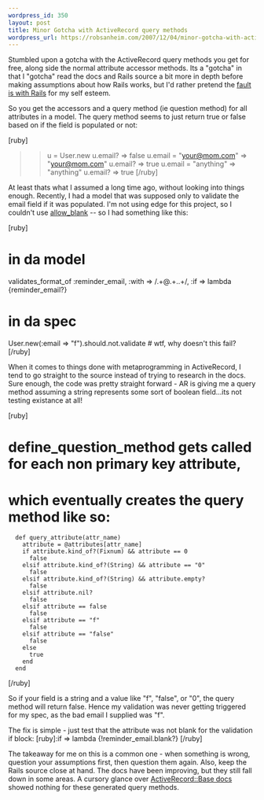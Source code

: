 ```yaml
--- 
wordpress_id: 350
layout: post
title: Minor Gotcha with ActiveRecord query methods
wordpress_url: https://robsanheim.com/2007/12/04/minor-gotcha-with-activerecord-query-methods/
---
```

Stumbled upon a gotcha with the ActiveRecord query methods you get for free, along side the normal attribute accessor methods.  Its a "gotcha" in that I "gotcha" read the docs and Rails source a bit more in depth before making assumptions about how Rails works, but I'd rather pretend the <a href="https://www.koziarski.net/archives/2007/12/1/they">fault is with Rails</a> for my self esteem.

So you get the accessors and a query method (ie question method) for all attributes in a model.  The query method seems to just return true or false based on if the field is populated or not:

[ruby]
>> u = User.new
>> u.email?
=> false
>> u.email = "your@mom.com"
=> "your@mom.com"
>> u.email?
=> true
>> u.email = "anything"
=> "anything"
>> u.email?
=> true
[/ruby]

At least thats what I assumed a long time ago, without looking into things enough.  Recently, I had a model that was supposed only to validate the email field if it was populated.  I'm not using edge for this project, so I couldn't use <a href="https://dev.rubyonrails.org/ticket/7383">allow_blank</a> -- so I had something like this:

[ruby]
# in da model
  validates_format_of     :reminder_email,
                          :with => /.+@.+\..+/,
                          :if => lambda {reminder_email?} 
# in da spec
  User.new(:email => "f").should.not.validate # wtf, why doesn't this fail?  
[/ruby]

When it comes to things done with metaprogramming in ActiveRecord, I tend to go straight to the source instead of trying to research in the docs.  Sure enough, the code was pretty straight forward - AR is giving me a query method assuming a string represents some sort of boolean field...its not testing existance at all!

[ruby]
# define_question_method gets called for each non primary key attribute, 
# which eventually creates the query method like so:
      def query_attribute(attr_name)
        attribute = @attributes[attr_name]
        if attribute.kind_of?(Fixnum) && attribute == 0
          false
        elsif attribute.kind_of?(String) && attribute == "0"
          false
        elsif attribute.kind_of?(String) && attribute.empty?
          false
        elsif attribute.nil?
          false
        elsif attribute == false
          false
        elsif attribute == "f"
          false
        elsif attribute == "false"
          false
        else
          true
        end
      end
[/ruby]

So if your field is a string and a value like "f", "false", or "0", the query method will return false.  Hence my validation was never getting triggered for my spec, as the bad email I supplied was "f".  

The fix is simple - just test that the attribute was not blank for the validation if block:
[ruby]:if => lambda {!reminder_email.blank?} [/ruby]

The takeaway for me on this is a common one - when something is wrong, question your assumptions first, then question them again.  Also, keep the Rails source close at hand.  The docs have been improving, but they still fall down in some areas.  A cursory glance over <a href="https://api.rubyonrails.com/classes/ActiveRecord/Base.html">ActiveRecord::Base docs</a> showed nothing for these generated query methods. 
